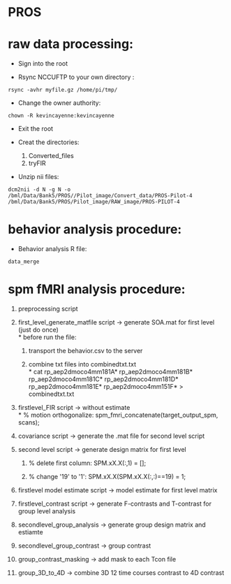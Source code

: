 PROS
====

raw data processing:
====================

-   Sign into the root

-   Rsync NCCUFTP to your own directory :

~~~~~~~~~~~~~~~~~~~~~~~~~~~~~~~~~~~~~~~~~~~~~~~~~~~~~~~~~~~~~~~~~~~~~~~~~~~~~~~~
rsync -avhr myfile.gz /home/pi/tmp/
~~~~~~~~~~~~~~~~~~~~~~~~~~~~~~~~~~~~~~~~~~~~~~~~~~~~~~~~~~~~~~~~~~~~~~~~~~~~~~~~

-   Change the owner authority:

~~~~~~~~~~~~~~~~~~~~~~~~~~~~~~~~~~~~~~~~~~~~~~~~~~~~~~~~~~~~~~~~~~~~~~~~~~~~~~~~
chown -R kevincayenne:kevincayenne
~~~~~~~~~~~~~~~~~~~~~~~~~~~~~~~~~~~~~~~~~~~~~~~~~~~~~~~~~~~~~~~~~~~~~~~~~~~~~~~~

-   Exit the root

-   Creat the directories: 
    
    1. Converted_files 
    2. tryFIR 

-   Unzip nii files:

~~~~~~~~~~~~~~~~~~~~~~~~~~~~~~~~~~~~~~~~~~~~~~~~~~~~~~~~~~~~~~~~~~~~~~~~~~~~~~~~
dcm2nii -d N -g N -o /bml/Data/Bank5/PROS//Pilot_image/Convert_data/PROS-Pilot-4 /bml/Data/Bank5/PROS/Pilot_image/RAW_image/PROS-PILOT-4
~~~~~~~~~~~~~~~~~~~~~~~~~~~~~~~~~~~~~~~~~~~~~~~~~~~~~~~~~~~~~~~~~~~~~~~~~~~~~~~~

behavior analysis procedure:
============================

-   Behavior analysis R file:

~~~~~~~~~~~~~~~~~~~~~~~~~~~~~~~~~~~~~~~~~~~~~~~~~~~~~~~~~~~~~~~~~~~~~~~~~~~~~~~~
data_merge
~~~~~~~~~~~~~~~~~~~~~~~~~~~~~~~~~~~~~~~~~~~~~~~~~~~~~~~~~~~~~~~~~~~~~~~~~~~~~~~~

spm fMRI analysis procedure:
============================

1.  preprocessing script

2.  first_level_generate_matfile script -\> generate SOA.mat for first level
    (just do once)  
    \* before run the file:

    1.  transport the behavior.csv to the server  
        

    2.  combine txt files into combinedtxt.txt  
        \* cat rp_aep2dmoco4mm181A\* rp_aep2dmoco4mm181B\* rp_aep2dmoco4mm181C\*
        rp_aep2dmoco4mm181D\* rp_aep2dmoco4mm181E\* rp_aep2dmoco4mm151F\* \>
        combinedtxt.txt

3.  firstlevel_FIR script -\> without estimate  
    \* % motion orthogonalize: spm_fmri_concatenate(target_output_spm, scans);

4.  covariance script -\> generate the .mat file for second level script

5.  second level script -\> generate design matrix for first level

    1.  % delete first column: SPM.xX.X(:,1) = [];

    2.  % change '19' to '1': SPM.xX.X(SPM.xX.X(:,:)==19) = 1;

6.  firstlevel model estimate script -\> model estimate for first level matrix

7.  firstlevel_contrast script -\> generate F-contrasts and T-contrast for group
    level analysis

8.  secondlevel_group_analysis -\> generate group design matrix and estiamte

9.  secondlevel_group_contrast -\> group contrast

10. group_contrast_masking -\> add mask to each Tcon file

11. group_3D_to_4D -\> combine 3D 12 time courses contrast to 4D contrast
